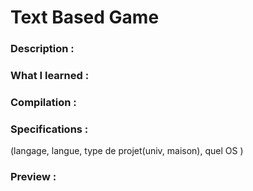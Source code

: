 # Text Based Game
  
### Description :   

  
### What I learned : 

  
### Compilation :  

  
### Specifications :  
(langage, langue, type de projet(univ, maison), quel OS )  
  
### Preview : 
